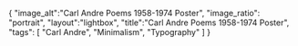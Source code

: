 {
"image_alt":"Carl Andre Poems 1958-1974 Poster",
"image_ratio": "portrait",
"layout":"lightbox",
"title":"Carl Andre Poems 1958-1974 Poster",
 "tags": [
  "Carl Andre",
  "Minimalism",
  "Typography"
 ]
}